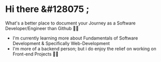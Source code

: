 # Hi there &#128075 ;

  What's a better place to document your Journey as a Software Developer/Engineer than Github 👨‍💻
  -  I'm currently learning more about Fundamentals of Software Development & Specifically Web-Development
  -  I'm more of a backend person; but i do enjoy the relief on working on Front-end Projects 👨‍🎨

